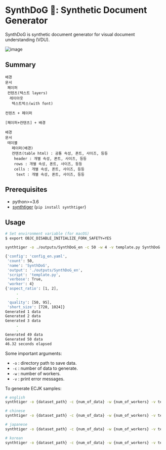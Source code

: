 # SynthDoG 🐶: Synthetic Document Generator

SynthDoG is synthetic document generator for visual document understanding (VDU).

![image](../misc/sample_synthdog.png)

## Summary
```text
배경
문서
 페이퍼
 컨텐츠(텍스트 layers)
  레이아웃
   텍스트박스(with font)

컨텐츠 + 페이퍼

[페이퍼+컨텐츠] + 배경

배경
문서
 테이블
   페이퍼(배경)
   컨텐츠(table html) : 공통 속성, 폰트, 사이즈, 등등
    header : 개별 속성, 폰트, 사이즈, 등등
    rows : 개별 속성, 폰트, 사이즈, 등등
    cells : 개별 속성, 폰트, 사이즈, 등등
     text : 개별 속성, 폰트, 사이즈, 등등
```


## Prerequisites

- python>=3.6
- [synthtiger](https://github.com/clovaai/synthtiger) (`pip install synthtiger`)

## Usage

```bash
# Set environment variable (for macOS)
$ export OBJC_DISABLE_INITIALIZE_FORK_SAFETY=YES

synthtiger -o ./outputs/SynthDoG_en -c 50 -w 4 -v template.py SynthDoG config_en.yaml

{'config': 'config_en.yaml',
 'count': 50,
 'name': 'SynthDoG',
 'output': './outputs/SynthDoG_en',
 'script': 'template.py',
 'verbose': True,
 'worker': 4}
{'aspect_ratio': [1, 2],
     .
     .
 'quality': [50, 95],
 'short_size': [720, 1024]}
Generated 1 data
Generated 2 data
Generated 3 data
     .
     .
Generated 49 data
Generated 50 data
46.32 seconds elapsed
```

Some important arguments:

- `-o` : directory path to save data.
- `-c` : number of data to generate.
- `-w` : number of workers.
- `-v` : print error messages.

To generate ECJK samples:
```bash
# english
synthtiger -o {dataset_path} -c {num_of_data} -w {num_of_workers} -v template.py SynthDoG config_en.yaml

# chinese
synthtiger -o {dataset_path} -c {num_of_data} -w {num_of_workers} -v template.py SynthDoG config_zh.yaml

# japanese
synthtiger -o {dataset_path} -c {num_of_data} -w {num_of_workers} -v template.py SynthDoG config_ja.yaml

# korean
synthtiger -o {dataset_path} -c {num_of_data} -w {num_of_workers} -v template.py SynthDoG config_ko.yaml
```
